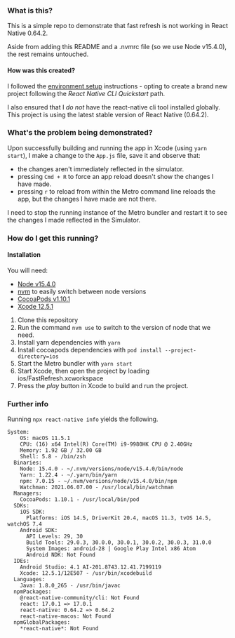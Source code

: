 ### What is this?

This is a simple repo to demonstrate that fast refresh is not working in React Native 0.64.2.

Aside from adding this README and a .nvmrc file (so we use Node v15.4.0), the rest remains untouched.

#### How was this created?

I followed the [environment setup](https://reactnative.dev/docs/environment-setup) instructions - opting to create a brand new project following the *React Native CLI Quickstart* path.

I also ensured that I *do not* have the react-native cli tool installed globally. This project is using the latest stable version of React Native (0.64.2).

### What's the problem being demonstrated?

Upon successfully building and running the app in Xcode (using `yarn start`), I make a change to the `App.js` file, save it and observe that:
- the changes aren't immediately reflected in the simulator.
- pressing `Cmd + R` to force an app reload doesn't show the changes I have made.
- pressing `r` to reload from within the Metro command line reloads the app, but the changes I have made are not there.

I need to stop the running instance of the Metro bundler and restart it to see the changes I made reflected in the Simulator.

### How do I get this running?

#### Installation

You will need:
- [Node v15.4.0](https://nodejs.org/en/)
- [nvm](https://github.com/nvm-sh/nvm) to easily switch between node versions
- [CocoaPods v1.10.1](https://cocoapods.org/)
- [Xcode 12.5.1](https://developer.apple.com/xcode/resources/)

1) Clone this repository
2) Run the command `nvm use` to switch to the version of node that we need.
3) Install yarn dependencies with `yarn`
4) Install cocoapods dependencies with `pod install --project-directory=ios`
5) Start the Metro bundler with `yarn start`
6) Start Xcode, then open the project by loading ios/FastRefresh.xcworkspace
7) Press the *play* button in Xcode to build and run the project.

### Further info

Running `npx react-native info` yields the following.

```
System:
    OS: macOS 11.5.1
    CPU: (16) x64 Intel(R) Core(TM) i9-9980HK CPU @ 2.40GHz
    Memory: 1.92 GB / 32.00 GB
    Shell: 5.8 - /bin/zsh
  Binaries:
    Node: 15.4.0 - ~/.nvm/versions/node/v15.4.0/bin/node
    Yarn: 1.22.4 - ~/.yarn/bin/yarn
    npm: 7.0.15 - ~/.nvm/versions/node/v15.4.0/bin/npm
    Watchman: 2021.06.07.00 - /usr/local/bin/watchman
  Managers:
    CocoaPods: 1.10.1 - /usr/local/bin/pod
  SDKs:
    iOS SDK:
      Platforms: iOS 14.5, DriverKit 20.4, macOS 11.3, tvOS 14.5, watchOS 7.4
    Android SDK:
      API Levels: 29, 30
      Build Tools: 29.0.3, 30.0.0, 30.0.1, 30.0.2, 30.0.3, 31.0.0
      System Images: android-28 | Google Play Intel x86 Atom
      Android NDK: Not Found
  IDEs:
    Android Studio: 4.1 AI-201.8743.12.41.7199119
    Xcode: 12.5.1/12E507 - /usr/bin/xcodebuild
  Languages:
    Java: 1.8.0_265 - /usr/bin/javac
  npmPackages:
    @react-native-community/cli: Not Found
    react: 17.0.1 => 17.0.1 
    react-native: 0.64.2 => 0.64.2 
    react-native-macos: Not Found
  npmGlobalPackages:
    *react-native*: Not Found
```